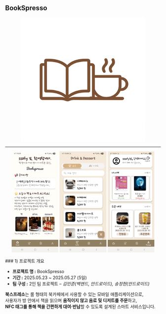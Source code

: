 ## BookSpresso
<p align="center">
  <img src="/image/0.png" width="80%" alt="메인 이미지 0" />
</p>

---

<p align="center">
  <img src="/image/1.jpg" width="30%" alt="메인 이미지 1" />
  <img src="/image/2.jpg" width="30%" alt="메인 이미지 2" />
  <img src="/image/3.jpg" width="30%" alt="메인 이미지 3" />
</p>
### 1) 프로젝트 개요

- **프로젝트 명 :** BookSpresso  
- **기간 :** 2025.05.23 ~ 2025.05.27 (5일)  
- **팀 구성 :** 2인 팀 프로젝트 – *김민준(백엔드, 안드로이드), 송정현(안드로이드)*

**북스프레소**는 룸 형태의 북카페에서 사용할 수 있는 모바일 애플리케이션으로,  
사용자가 방 안에서 책을 읽으며 **움직이지 않고 음료 및 디저트를 주문**하고,  
**NFC 태그를 통해 책을 간편하게 대여·반납**할 수 있도록 설계된 스마트 서비스입니다.


